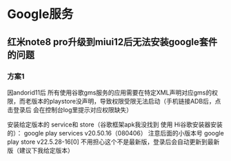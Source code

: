 # Google服务


## 红米note8 pro升级到miui12后无法安装google套件的问题

### 方案1 
因andorid11后 所有使用谷歌gms服务的应用需要在特定XML声明对应gms的权限，而老版本的playstore没声明，导致权限受限无法启动（手机链接ADB后，点击登录后 会在控制台log里提示对应权限缺失）

安装给定版本的 service和 store（谷歌框架apk我没找到 使用 Hi谷歌安装器安装的）：
google play services v20.50.16（080406） 注意后面的小版本号 
google play store v22.5.28-16[0] 不用担心这个不是最新版，登录后会自动更新到最新版（建议下我给定版本）